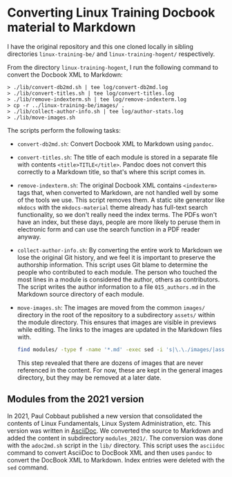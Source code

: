 # Converting Linux Training Docbook material to Markdown

I have the original repository and this one cloned locally in sibling directories `linux-training-be/` and `linux-training-hogent/` respectively.

From the directory `linux-training-hogent`, I run the following command to convert the Docbook XML to Markdown:

```console
> ./lib/convert-db2md.sh | tee log/convert-db2md.log
> ./lib/convert-titles.sh | tee log/convert-titles.log
> ./lib/remove-indexterm.sh | tee log/remove-indexterm.log
> cp -r ../linux-training-be/images/ .
> ./lib/collect-author-info.sh | tee log/author-stats.log
> ./lib/move-images.sh
```

The scripts perform the following tasks:

- `convert-db2md.sh`: Convert Docbook XML to Markdown using `pandoc`.
- `convert-titles.sh`: The title of each module is stored in a separate file with contents `<title>TITLE</title>`. Pandoc does not convert this correctly to a Markdown title, so that's where this script comes in.
- `remove-indexterm.sh`: The original Docbook XML contains `<indexterm>` tags that, when converted to Markdown, are not handled well by some of the tools we use. This script removes them. A static site generator like `mkdocs` with the `mkdocs-material` theme already has full-text search functionality, so we don't really need the index terms. The PDFs won't have an index, but these days, people are more likely to peruse them in electronic form and can use the search function in a PDF reader anyway.
- `collect-author-info.sh`: By converting the entire work to Markdown we lose the original Git history, and we feel it is important to preserve the authorship information. This script uses Git blame to determine the people who contributed to each module. The person who touched the most lines in a module is considered the author, others as contributors. The script writes the author information to a file `015_authors.md` in the Markdown source directory of each module.
- `move-images.sh`: The images are moved from the common `images/` directory in the root of the repository to a subdirectory `assets/` within the module directory. This ensures that images are visible in previews while editing. The links to the images are updated in the Markdown files with.

    ```bash
    find modules/ -type f -name '*.md' -exec sed -i 's|\.\./images/|assets/|' {} \;
    ```

    This step revealed that there are dozens of images that are never referenced in the content. For now, these are kept in the general images directory, but they may be removed at a later date.

## Modules from the 2021 version

In 2021, Paul Cobbaut published a new version that consolidated the contents of Linux Fundamentals, Linux System Administration, etc. This version was written in [AsciiDoc](https://asciidoc.org). We converted the source to Markdown and added the content in subdirectory `modules_2021/`. The conversion was done with the `adoc2md.sh` script in the `lib/` directory. This script uses the `asciidoc` command to convert AsciiDoc to DocBook XML and then uses `pandoc` to convert the DocBook XML to Markdown. Index entries were deleted with the `sed` command.

